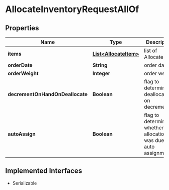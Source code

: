 

# AllocateInventoryRequestAllOf


## Properties

| Name | Type | Description | Notes |
|------------ | ------------- | ------------- | -------------|
|**items** | [**List&lt;AllocateItem&gt;**](AllocateItem.md) | list of AllocateItems |  [optional] |
|**orderDate** | **String** | order date |  [optional] |
|**orderWeight** | **Integer** | order weight |  [optional] |
|**decrementOnHandOnDeallocate** | **Boolean** | flag to determine deallocation on decrements |  [optional] |
|**autoAssign** | **Boolean** | flag to determine whether the allocation was due to auto assignment |  [optional] |


## Implemented Interfaces

* Serializable


